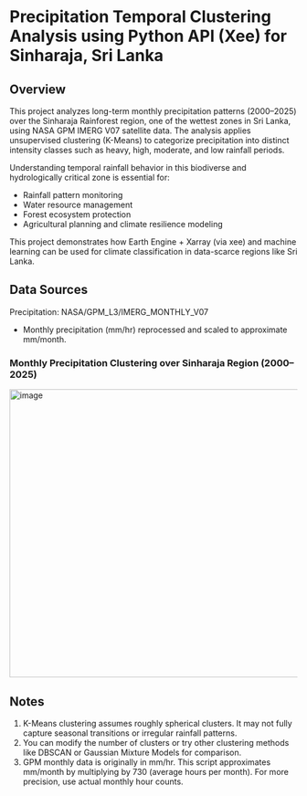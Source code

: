 # Precipitation Temporal Clustering Analysis  using Python API (Xee) for Sinharaja, Sri Lanka

## Overview
This project analyzes long-term monthly precipitation patterns (2000–2025) over the Sinharaja Rainforest region, one of the wettest zones in Sri Lanka, using NASA GPM IMERG V07 satellite data. The analysis applies unsupervised clustering (K-Means) to categorize precipitation into distinct intensity classes such as heavy, high, moderate, and low rainfall periods.

Understanding temporal rainfall behavior in this biodiverse and hydrologically critical zone is essential for:
- Rainfall pattern monitoring
- Water resource management
- Forest ecosystem protection
- Agricultural planning and climate resilience modeling

This project demonstrates how Earth Engine + Xarray (via xee) and machine learning can be used for climate classification in data-scarce regions like Sri Lanka.

## Data Sources
Precipitation: NASA/GPM_L3/IMERG_MONTHLY_V07
- Monthly precipitation (mm/hr) reprocessed and scaled to approximate mm/month.

### Monthly Precipitation Clustering over Sinharaja Region (2000–2025)
<img width="1625" height="505" alt="image" src="https://github.com/user-attachments/assets/2cd54047-fcfb-4af3-989e-367c1318aeea" />

## Notes
1. K-Means clustering assumes roughly spherical clusters. It may not fully capture seasonal transitions or irregular rainfall patterns.
2. You can modify the number of clusters or try other clustering methods like DBSCAN or Gaussian Mixture Models for comparison.
3. GPM monthly data is originally in mm/hr. This script approximates mm/month by multiplying by 730 (average hours per month). For more precision, use actual monthly hour counts.
   









